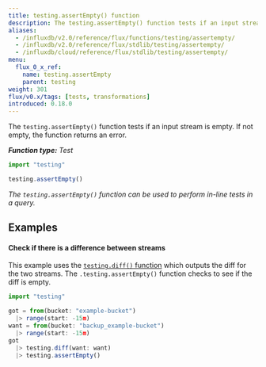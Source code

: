 ```yaml
---
title: testing.assertEmpty() function
description: The testing.assertEmpty() function tests if an input stream is empty.
aliases:
  - /influxdb/v2.0/reference/flux/functions/testing/assertempty/
  - /influxdb/v2.0/reference/flux/stdlib/testing/assertempty/
  - /influxdb/cloud/reference/flux/stdlib/testing/assertempty/
menu:
  flux_0_x_ref:
    name: testing.assertEmpty
    parent: testing
weight: 301
flux/v0.x/tags: [tests, transformations]
introduced: 0.18.0
---
```


The `testing.assertEmpty()` function tests if an input stream is empty.
If not empty, the function returns an error.

_**Function type:** Test_  

```js
import "testing"

testing.assertEmpty()
```

_The `testing.assertEmpty()` function can be used to perform in-line tests in a query._

## Examples

#### Check if there is a difference between streams
This example uses the [`testing.diff()` function](/flux/v0.x/stdlib/testing/diff)
which outputs the diff for the two streams.
The `.testing.assertEmpty()` function checks to see if the diff is empty.

```js
import "testing"

got = from(bucket: "example-bucket")
  |> range(start: -15m)
want = from(bucket: "backup_example-bucket")
  |> range(start: -15m)
got
  |> testing.diff(want: want)
  |> testing.assertEmpty()
```
